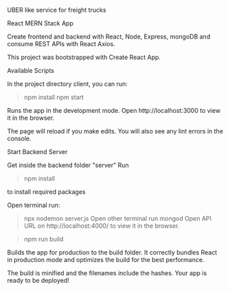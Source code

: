 UBER like service for freight trucks

React MERN Stack App

Create frontend and backend with React, Node, Express, mongoDB and consume REST APIs with React Axios.

This project was bootstrapped with Create React App.

Available Scripts

In the project directory client, you can run:

> npm install
> npm start

Runs the app in the development mode.
Open http://localhost:3000 to view it in the browser.

The page will reload if you make edits.
You will also see any lint errors in the console.

Start Backend Server

Get inside the backend folder "server"
Run 
> npm install 

to install required packages

Open terminal run:
> npx nodemon server.js
Open other terminal run mongod
Open API URL on http://localhost:4000/ to view it in the browser.

> npm run build

Builds the app for production to the build folder.
It correctly bundles React in production mode and optimizes the build for the best performance.

The build is minified and the filenames include the hashes.
Your app is ready to be deployed!

